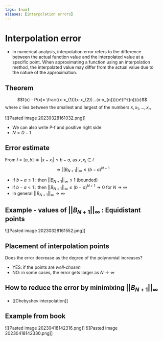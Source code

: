 ```yaml
---
tags: [num]
aliases: [interpolation errors]
---
```

# Interpolation error
- In numerical analysis, interpolation error refers to the difference between the actual function value and the interpolated value at a specific point. When approximating a function using an interpolation method, the interpolated value may differ from the actual value due to the nature of the approximation.

## Theorem
$$f(x) - P(x)= \frac{(x-x_{1})(x-x_{2})...(x-x_{n})}{n!}f^{(n)}(c)$$where $c$ lies between the smallest and largest of the numbers $x,x_{1},...,x_{n}$
 
![[Pasted image 20230328161032.png]]
- We can also write P-f and positive right side
- $N=D-1$

## Error estimate
From $I = [a,b] \Rightarrow \lvert x-x_{i} \rvert \leq b - a$, as $x, x_{i}\in I$ $$\Rightarrow \lvert \lvert B_{N+1} \rvert \rvert_{\infty}\leq(b-a)^{N+1}$$
- If $b-a \leq 1$ : then $\lvert \lvert B_{N+1} \rvert \rvert_{\infty}\leq 1$ (bounded)
- if $b-a <1$ : then $\lvert \lvert B_{N+1} \rvert \rvert_{\infty}\leq(b-a)^{N+1} \rightarrow 0 \text{ for } N \rightarrow \infty$
- In general $\lvert \lvert B_{N+1} \rvert \rvert_{\infty}\rightarrow \infty$

## Example - values of $\lvert \lvert B_{N+1} \rvert \rvert_\infty$ : Equidistant points
![[Pasted image 20230328161552.png]]

## Placement of interpolation points
Does the error decrease as the degree of the polynomial increases?
- YES: if the points are *well-chosen*
- NO: in some cases, the error gets larger as $N \rightarrow \infty$

## How to reduce the error by minimixing $\lvert \lvert B_{N+1} \rvert \rvert_\infty$
- [[Chebyshev interpolation]]

## Example from book
![[Pasted image 20230418142316.png]]
![[Pasted image 20230418142330.png]]
